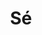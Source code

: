 ---
layout: bairro
title: Sé
regiao: zona-central
pb: "!1m18!1m12!1m3!1d7314.907977584519!2d-46.633141799999954!3d-23.552133049999995!2m3!1f0!2f0!3f0!3m2!1i1024!2i768!4f13.1!3m3!1m2!1s0x94ce59aa220b74bd%3A0x6412aad263604c19!2zU8OpLCBTw6NvIFBhdWxvIC0gU1A!5e0!3m2!1sen!2sbr!4v1427320779472"
alt: Catedral da Sé
flickr_id: https://c1.staticflickr.com/9/8711/16876145381
secret: e4e2284c87
secret1600: 3c357dc39c
secret2048: da3c8db357
---